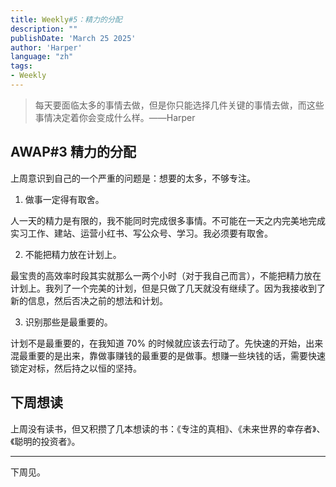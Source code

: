```yaml
---
title: Weekly#5：精力的分配
description: ""
publishDate: 'March 25 2025'
author: 'Harper'
language: "zh"
tags: 
- Weekly
---
```


> 每天要面临太多的事情去做，但是你只能选择几件关键的事情去做，而这些事情决定着你会变成什么样。——Harper

## AWAP#3 精力的分配

上周意识到自己的一个严重的问题是：想要的太多，不够专注。

1. 做事一定得有取舍。

人一天的精力是有限的，我不能同时完成很多事情。不可能在一天之内完美地完成实习工作、建站、运营小红书、写公众号、学习。我必须要有取舍。

2. 不能把精力放在计划上。

最宝贵的高效率时段其实就那么一两个小时（对于我自己而言），不能把精力放在计划上。我列了一个完美的计划，但是只做了几天就没有继续了。因为我接收到了新的信息，然后否决之前的想法和计划。

3. 识别那些是最重要的。

计划不是最重要的，在我知道 70% 的时候就应该去行动了。先快速的开始，出来混最重要的是出来，靠做事赚钱的最重要的是做事。想赚一些块钱的话，需要快速锁定对标，然后持之以恒的坚持。

## 下周想读

上周没有读书，但又积攒了几本想读的书：《专注的真相》、《未来世界的幸存者》、《聪明的投资者》。

---
下周见。
